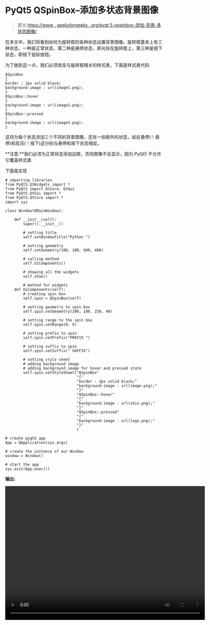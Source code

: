 # PyQt5 QSpinBox–添加多状态背景图像

> 原文:[https://www . geeksforgeeks . org/pyqt 5-qspinbox-添加-背景-多状态图像/](https://www.geeksforgeeks.org/pyqt5-qspinbox-adding-background-image-for-multiple-states/)

在本文中，我们将看到如何为旋转框的各种状态设置背景图像。旋转框基本上有三种状态，一种是正常状态，第二种是悬停状态，即光标在旋转框上，第三种是按下状态，即按下鼠标按钮。

为了做到这一点，我们必须改变与旋转框相关的样式表，下面是样式表代码

```
QSpinBox
{
border : 1px solid black;
background-image : url(image1.png);
}
QSpinBox::hover
{
background-image : url(image2.png);
}
QSpinBox::pressed
{
background-image : url(image3.png);
}

```

这将为每个状态添加三个不同的背景图像，还有一些额外的状态，如反悬停(！悬停)和反压(！按下)这分别与悬停和按下状态相反。

**注意:**我们必须为正常状态添加边框，否则图像不会显示，因为 PyQt5 不允许它覆盖样式表

下面是实现

```
# importing libraries
from PyQt5.QtWidgets import * 
from PyQt5 import QtCore, QtGui
from PyQt5.QtGui import * 
from PyQt5.QtCore import * 
import sys

class Window(QMainWindow):

    def __init__(self):
        super().__init__()

        # setting title
        self.setWindowTitle("Python ")

        # setting geometry
        self.setGeometry(100, 100, 600, 400)

        # calling method
        self.UiComponents()

        # showing all the widgets
        self.show()

        # method for widgets
    def UiComponents(self):
        # creating spin box
        self.spin = QSpinBox(self)

        # setting geometry to spin box
        self.spin.setGeometry(100, 100, 250, 40)

        # setting range to the spin box
        self.spin.setRange(0, 9)

        # setting prefix to spin
        self.spin.setPrefix("PREFIX ")

        # setting suffix to spin
        self.spin.setSuffix(" SUFFIX")

        # setting style sheet
        # adding background image
        # adding background image for hover and pressed state
        self.spin.setStyleSheet("QSpinBox"
                                "{"
                                "border : 2px solid black;"
                                "background-image : url(image.png);"
                                "}"
                                "QSpinBox::hover"
                                "{"
                                "background-image : url(skin.png);"
                                "}"
                                "QSpinBox::pressed"
                                "{"
                                "background-image : url(logo.png);"
                                "}"
                                )

# create pyqt5 app
App = QApplication(sys.argv)

# create the instance of our Window
window = Window()

# start the app
sys.exit(App.exec())
```

**输出:**

<video class="wp-video-shortcode" id="video-419760-1" width="640" height="428" preload="metadata" controls=""><source type="video/mp4" src="https://media.geeksforgeeks.org/wp-content/uploads/20200528020843/Python-2020-05-28-02-08-16.mp4?_=1">[https://media.geeksforgeeks.org/wp-content/uploads/20200528020843/Python-2020-05-28-02-08-16.mp4](https://media.geeksforgeeks.org/wp-content/uploads/20200528020843/Python-2020-05-28-02-08-16.mp4)</video>